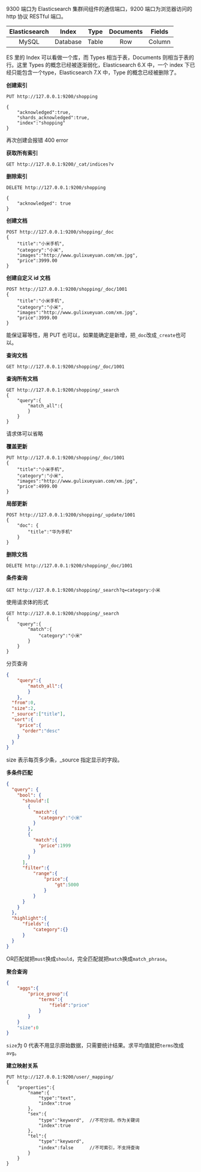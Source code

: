 9300 端口为 Elasticsearch 集群间组件的通信端口，9200 端口为浏览器访问的 http 协议 RESTful 端口。

| Elasticsearch |  Index   | Type  | Documents | Fields |
| :-----------: | :------: | :---: | :-------: | :----: |
|     MySQL     | Database | Table |    Row    | Column |

ES 里的 Index 可以看做一个库，而 Types 相当于表，Documents 则相当于表的行。这里 Types 的概念已经被逐渐弱化，Elasticsearch 6.X 中，一个 index 下已经只能包含一个type，Elasticsearch 7.X 中，Type 的概念已经被删除了。

**创建索引**

```http
PUT http://127.0.0.1:9200/shopping

{
	"acknowledged":true,
	"shards_acknowledged":true,
	"index":"shopping"
}
```

再次创建会报错 400 error

**获取所有索引**

```http
GET http://127.0.0.1:9200/_cat/indices?v
```

**删除索引**

```http
DELETE http://127.0.0.1:9200/shopping

{
	"acknowledged": true
}
```

**创建文档**

```http
POST http://127.0.0.1:9200/shopping/_doc
{
	"title":"小米手机",
	"category":"小米",
	"images":"http://www.gulixueyuan.com/xm.jpg",
	"price":3999.00
}
```

**创建自定义 id 文档**

```http
POST http://127.0.0.1:9200/shopping/_doc/1001
{
	"title":"小米手机",
	"category":"小米",
	"images":"http://www.gulixueyuan.com/xm.jpg",
	"price":3999.00
}
```

能保证幂等性，用 PUT 也可以，如果能确定是新增，把`_doc`改成`_create`也可以。

**查询文档**

```http
GET http://127.0.0.1:9200/shopping/_doc/1001
```

**查询所有文档**

```http
GET http://127.0.0.1:9200/shopping/_search
{
	"query":{
		"match_all":{
		}
	}
}
```

请求体可以省略

**覆盖更新**

```http
PUT http://127.0.0.1:9200/shopping/_doc/1001
{
	"title":"小米手机",
	"category":"小米",
	"images":"http://www.gulixueyuan.com/xm.jpg",
	"price":4999.00
}
```

**局部更新**

```http
POST http://127.0.0.1:9200/shopping/_update/1001
{
	"doc": {
		"title":"华为手机"
	}
}
```

**删除文档**

```http
DELETE http://127.0.0.1:9200/shopping/_doc/1001
```

**条件查询**

```http
GET http://127.0.0.1:9200/shopping/_search?q=category:小米
```

使用请求体的形式

```http
GET http://127.0.0.1:9200/shopping/_search
{
	"query":{
		"match":{
			"category":"小米"
		}
	}
}
```

分页查询

```json
{
	"query":{
		"match_all":{
		}
	},
  "from":0,
  "size":2,
  "_source":["title"],
  "sort":{
    "price":{
      "order":"desc"
    }
  }
}
```

size 表示每页多少条，_source 指定显示的字段。

**多条件匹配**

```json
{
  "query": {
    "bool": {
      "should":[
        {
          "match":{
            "category":"小米"
          }
        },
        {
          "match":{
            "price":1999
          }
        }
      ],
      "filter":{
          "range":{
              "price":{
                  "gt":5000
              }
          }
      }
    }
  },
  "highlight":{
      "fields":{
          "category":{}
      }
  }
}
```

OR匹配就把`must`换成`should`，完全匹配就把`match`换成`match_phrase`。

**聚合查询**

```json
{
    "aggs":{
        "price_group":{
            "terms":{
                "field":"price"
            }
        }
    }
    "size":0
}
```

`size`为 0 代表不用显示原始数据，只需要统计结果。求平均值就把`terms`改成`avg`。

**建立映射关系**

```http
PUT http://127.0.0.1:9200/user/_mapping/
{
	"properties":{
		"name":{
			"type":"text",
			"index":true
		},
		"sex":{
			"type":"keyword",  //不可分词，作为关键词
			"index":true
		},
		"tel":{
			"type":"keyword",
			"index":false      //不可索引，不支持查询
		}
	}
}
```

